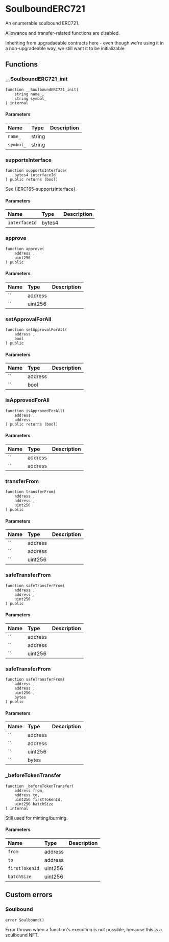 # SoulboundERC721

An enumerable soulbound ERC721.

Allowance and transfer-related functions are disabled.

Inheriting from upgradaeable contracts here - even though we're using it in a non-upgradeable way,
we still want it to be initializable

## Functions

### __SoulboundERC721_init

```solidity
function __SoulboundERC721_init(
    string name_,
    string symbol_
) internal
```

#### Parameters

| Name | Type | Description |
| :--- | :--- | :---------- |
| `name_` | string |  |
| `symbol_` | string |  |

### supportsInterface

```solidity
function supportsInterface(
    bytes4 interfaceId
) public returns (bool)
```

See {IERC165-supportsInterface}.

#### Parameters

| Name | Type | Description |
| :--- | :--- | :---------- |
| `interfaceId` | bytes4 |  |

### approve

```solidity
function approve(
    address ,
    uint256 
) public
```

#### Parameters

| Name | Type | Description |
| :--- | :--- | :---------- |
| `` | address |  |
| `` | uint256 |  |

### setApprovalForAll

```solidity
function setApprovalForAll(
    address ,
    bool 
) public
```

#### Parameters

| Name | Type | Description |
| :--- | :--- | :---------- |
| `` | address |  |
| `` | bool |  |

### isApprovedForAll

```solidity
function isApprovedForAll(
    address ,
    address 
) public returns (bool)
```

#### Parameters

| Name | Type | Description |
| :--- | :--- | :---------- |
| `` | address |  |
| `` | address |  |

### transferFrom

```solidity
function transferFrom(
    address ,
    address ,
    uint256 
) public
```

#### Parameters

| Name | Type | Description |
| :--- | :--- | :---------- |
| `` | address |  |
| `` | address |  |
| `` | uint256 |  |

### safeTransferFrom

```solidity
function safeTransferFrom(
    address ,
    address ,
    uint256 
) public
```

#### Parameters

| Name | Type | Description |
| :--- | :--- | :---------- |
| `` | address |  |
| `` | address |  |
| `` | uint256 |  |

### safeTransferFrom

```solidity
function safeTransferFrom(
    address ,
    address ,
    uint256 ,
    bytes 
) public
```

#### Parameters

| Name | Type | Description |
| :--- | :--- | :---------- |
| `` | address |  |
| `` | address |  |
| `` | uint256 |  |
| `` | bytes |  |

### _beforeTokenTransfer

```solidity
function _beforeTokenTransfer(
    address from,
    address to,
    uint256 firstTokenId,
    uint256 batchSize
) internal
```

Still used for minting/burning.

#### Parameters

| Name | Type | Description |
| :--- | :--- | :---------- |
| `from` | address |  |
| `to` | address |  |
| `firstTokenId` | uint256 |  |
| `batchSize` | uint256 |  |

## Custom errors

### Soulbound

```solidity
error Soulbound()
```

Error thrown when a function's execution is not possible, because this is a soulbound NFT.


